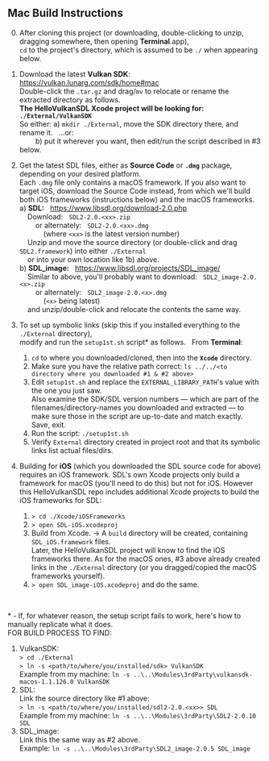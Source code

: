 ## Mac Build Instructions

0. After cloning this project
   (or downloading, double-clicking to unzip, dragging somewhere, then opening **Terminal**.app),\
   `cd` to the project's directory, which is assumed to be `./` when appearing below.

1. Download the latest **Vulkan SDK**: &nbsp; https://vulkan.lunarg.com/sdk/home#mac \
   Double-click the `.tar.gz` and drag/`mv` to relocate or rename the extracted directory as follows.\
   **The HelloVulkanSDL Xcode project will be looking for: `./External/VulkanSDK`**\
   So either: a) `mkdir ./External`, move the SDK directory there, and rename it. &nbsp; ...or:\
   &nbsp; &nbsp; &nbsp; &nbsp; b) put it wherever you want, then edit/run the script described in #3 below.
2. Get the latest SDL files, either as **Source Code** or **`.dmg`** package, depending on your desired platform.\
   Each `.dmg` file only contains a macOS framework.  If you also want to target iOS, download the Source Code instead,
   from which we'll build both iOS frameworks (instructions below) and the macOS frameworks.\
  a) **SDL:** &nbsp; https://www.libsdl.org/download-2.0.php \
	 &nbsp; &nbsp; Download: &nbsp; `SDL2-2.0.<xx>.zip`\
	 &nbsp; &nbsp; &nbsp; &nbsp; or alternately: &nbsp; `SDL2-2.0.<xx>.dmg`\
	 &nbsp; &nbsp; &nbsp; &nbsp; &nbsp; &nbsp; (where `<xx>` is the latest version number)\
	 &nbsp; &nbsp; Unzip and move the source directory (or double-click and drag `SDL2.framework`) into either `./External`\
	 &nbsp; &nbsp; or into your own location like 1b) above.\
  b) **SDL_image:** &nbsp; https://www.libsdl.org/projects/SDL_image/ \
	 &nbsp; &nbsp; Similar to above, you'll probably want to download: &nbsp; `SDL2_image-2.0.<x>.zip`\
	 &nbsp; &nbsp; &nbsp; &nbsp; or alternately: &nbsp; `SDL2_image-2.0.<x>.dmg`\
	 &nbsp; &nbsp; &nbsp; &nbsp; &nbsp; &nbsp; (`<x>` being latest)\
	 &nbsp; &nbsp; and unzip/double-click and relocate the contents the same way.

3. To set up symbolic links (skip this if you installed everything to the `./External` directory),\
   modify and run the `setup1st.sh` script* as follows. &nbsp; From **Terminal**:
	1. `cd` to where you downloaded/cloned, then into the **`Xcode`** directory.
	2. Make sure you have the relative path correct: `ls ../../<to directory where you downloaded #1 & #2 above>`
	3. Edit `setup1st.sh` and replace the `EXTERNAL_LIBRARY_PATH`'s value with the one you just saw.\
	   Also examine the SDK/SDL version numbers &mdash; which are part of the filenames/directory-names you downloaded
	   and extracted &mdash; to make sure those in the script are up-to-date and match exactly.  Save, exit.
	4. Run the script:  `./setup1st.sh`
	5. Verify `External` directory created in project root and that its symbolic links list actual files/dirs.

4. Building for **iOS** (which you downloaded the SDL source code for above) requires an iOS framework.
   SDL's own Xcode projects only build a framework for macOS (you'll need to do this) but not for iOS.  However this
   HelloVulkanSDL repo includes additional Xcode projects to build the iOS frameworks for SDL:
	1. `> cd ./Xcode/iOSFrameworks`
	2. `> open SDL-iOS.xcodeproj`
	3. Build from Xcode. &rarr; A `build` directory will be created, containing `SDL_iOS.framework` files.\
	   Later, the HelloVulkanSDL project will know to find the iOS frameworks there.  As for the macOS ones, #3 above
	   already created links in the `./External` directory (or you dragged/copied the macOS frameworks yourself).
	4. `> open SDL_image-iOS.xcodeproj` and do the same.

<br/>

\* - If, for whatever reason, the setup script fails to work, here's how to manually replicate what it does.\
FOR BUILD PROCESS TO FIND:
1. VulkanSDK:\
	`> cd ./External`\
	`> ln -s <path/to/where/you/installed/sdk> VulkanSDK`\
	Example from my machine:  `ln -s ..\..\Modules\3rdParty\vulkansdk-macos-1.1.126.0 VulkanSDK`
2. SDL:\
	Link the source directory like #1 above:\
	`> ln -s <path/to/where/you/installed/sdl2-2.0.<xx>> SDL`\
	Example from my machine:  `ln -s ..\..\Modules\3rdParty\SDL2-2.0.10 SDL`
3. SDL_image:\
	Link this the same way as #2 above.\
	Example:  `ln -s ..\..\Modules\3rdParty\SDL2_image-2.0.5 SDL_image`
